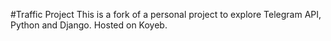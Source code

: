 #Traffic Project
This is a fork of a personal project to explore Telegram API, Python and Django. Hosted on Koyeb.
